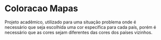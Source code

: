 # Coloracao Mapas
Projeto acadêmico, utilizado para uma situação problema onde é necessário que seja escolhida uma cor específica para cada país, porém é necessário que as cores sejam diferentes das cores dos países vizinhos.
